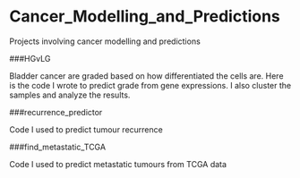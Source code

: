 # Cancer_Modelling_and_Predictions
Projects involving cancer modelling and predictions


###HGvLG

Bladder cancer are graded based on how differentiated the cells are. Here is the code I wrote to predict grade from gene expressions. I also cluster the samples and analyze the results. 

###recurrence_predictor

Code I used to predict tumour recurrence

###find_metastatic_TCGA

Code I used to predict metastatic tumours from TCGA data
